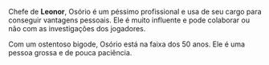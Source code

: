 Chefe de **Leonor**, Osório é um péssimo profissional e usa de seu cargo para conseguir vantagens pessoais. Ele é muito influente e pode colaborar ou não com as investigações dos jogadores.

Com um ostentoso bigode, Osório está na faixa dos 50 anos. Ele é uma pessoa grossa e de pouca paciência. 
